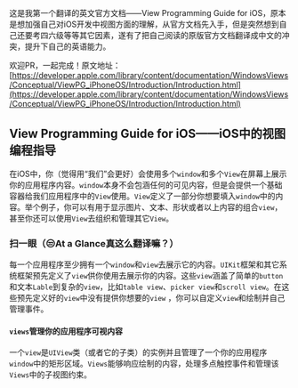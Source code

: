 这是我第一个翻译的英文官方文档——View Programming Guide for iOS，原本是想加强自己对iOS开发中视图方面的理解，从官方文档先入手，但是突然想到自己还要考四六级等等其它因素，遂有了把自己阅读的原版官方文档翻译成中文的冲突，提升下自己的英语能力。

欢迎PR，一起完成！原文地址：[https://developer.apple.com/library/content/documentation/WindowsViews/Conceptual/ViewPG_iPhoneOS/Introduction/Introduction.html](https://developer.apple.com/library/content/documentation/WindowsViews/Conceptual/ViewPG_iPhoneOS/Introduction/Introduction.html)

## View Programming Guide for iOS——iOS中的视图编程指导

在iOS中，你（觉得用“我们”会更好）会使用多个`window`和多个`View`在屏幕上展示你的应用程序内容。`window`本身不会包涵任何的可见内容，但是会提供一个基础容器给我们应用程序中的`View`使用。`View`定义了一部分你想要填入`window`中的内容。举个例子，你可以有用于显示图片、文本、形状或者以上内容的组合`view`，甚至你还可以使用`View`去组织和管理其它`View`。

### 扫一眼（😒At a Glance真这么翻译嘛？）

每一个应用程序至少拥有一个`window`和`view`去展示它的内容。`UIKit`框架和其它系统框架预先定义了`view`供你使用去展示你的内容。这些`view`涵盖了简单的`button`和文本`Lable`到复杂的`view`，比如`table view`、`picker view`和`scroll view`。在这些预先定义好的`view`中没有提供你想要的`view` ，你可以自定义`view`和绘制并自己管理事件。

#### `views`管理你的应用程序可视内容

一个`view`是`UIView`类（或者它的子类）的实例并且管理了一个你的应用程序`window`中的矩形区域。`Views`能够响应绘制的内容，处理多点触控事件和管理该`Views`中的子视图约束。
